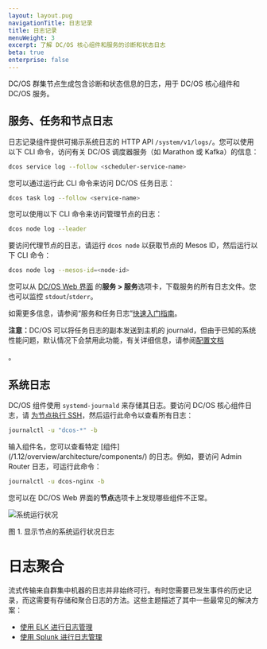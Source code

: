 ```yaml
---
layout: layout.pug
navigationTitle: 日志记录
title: 日志记录
menuWeight: 3
excerpt: 了解 DC/OS 核心组件和服务的诊断和状态日志
beta: true
enterprise: false
---
```


DC/OS 群集节点生成包含诊断和状态信息的日志，用于 DC/OS 核心组件和 DC/OS 服务。

## 服务、任务和节点日志

日志记录组件提供可揭示系统日志的 HTTP API `/system/v1/logs/`。您可以使用以下 CLI 命令，访问有关 DC/OS 调度器服务（如 Marathon 或 Kafka）的信息：

```bash
dcos service log --follow <scheduler-service-name>
```

您可以通过运行此 CLI 命令来访问 DC/OS 任务日志：

```bash
dcos task log --follow <service-name>
```

您可以使用以下 CLI 命令来访问管理节点的日志：

```bash
dcos node log --leader
```

要访问代理节点的日志，请运行 `dcos node` 以获取节点的 Mesos ID，然后运行以下 CLI 命令：

```bash
dcos node log --mesos-id=<node-id>
```

您可以从 [DC/OS Web 界面](/mesosphere/dcos/1.12/gui/) 的**服务 > 服务**选项卡，下载服务的所有日志文件。您也可以监控 `stdout`/`stderr`。

如需更多信息，请参阅“服务和任务日志”[快速入门指南](/mesosphere/dcos/1.12/monitoring/logging/quickstart/)。

<p class="message--note"><strong>注意：</strong>DC/OS 可以将任务日志的副本发送到主机的 journald，但由于已知的系统性能问题，默认情况下会禁用此功能，有关详细信息，请参阅<a href="https://docs.mesosphere.com/1.12/installing/production/advanced-configuration/configuration-reference/#mesos-container-log-sink">配置文档</a> </p>。

## 系统日志

DC/OS 组件使用 `systemd-journald` 来存储其日志。要访问 DC/OS 核心组件日志，请 [为节点执行 SSH][5]，然后运行此命令以查看所有日志：

```bash
journalctl -u "dcos-*" -b
```

输入组件名，您可以查看特定 [组件] (/1.12/overview/architecture/components/) 的日志。例如，要访问 Admin Router 日志，可运行此命令：

```bash
journalctl -u dcos-nginx -b
```

您可以在 DC/OS Web 界面的**节点**选项卡上发现哪些组件不正常。

![系统运行状况](/mesosphere/dcos/1.12/img/GUI-Nodes-Main_View_Agents-1_12.png)

图 1. 显示节点的系统运行状况日志

# 日志聚合

流式传输来自群集中机器的日志并非始终可行。有时您需要已发生事件的历史记录，而这需要有存储和聚合日志的方法。这些主题描述了其中一些最常见的解决方案：

- [使用 ELK 进行日志管理](/mesosphere/dcos/1.12/monitoring/logging/aggregating/elk/)
- [使用 Splunk 进行日志管理](/mesosphere/dcos/1.12/monitoring/logging/aggregating/splunk/)

[5]: /mesosphere/dcos/1.12/administering-clusters/sshcluster/
